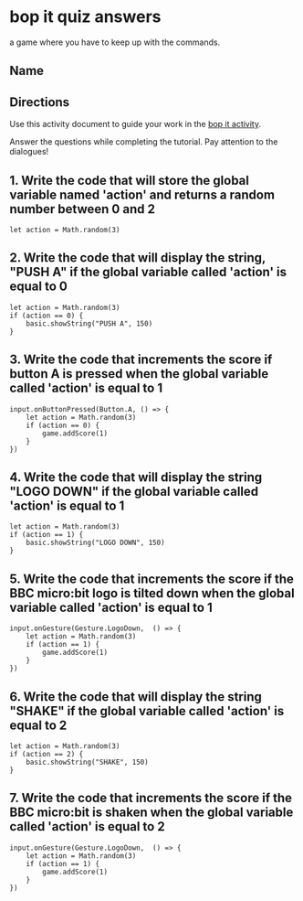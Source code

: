 # bop it quiz answers

a game where you have to keep up with the commands.

## Name

## Directions

Use this activity document to guide your work in the [bop it activity](/lessons/bop-it/activity).

Answer the questions while completing the tutorial. Pay attention to the dialogues!

## 1. Write the code that will store the global variable named 'action' and returns a random number between 0 and 2

```blocks
let action = Math.random(3)
```

## 2. Write the code that will display the string, "PUSH A" if the global variable called 'action' is equal to 0

```blocks
let action = Math.random(3)
if (action == 0) {
    basic.showString("PUSH A", 150)
}
```

## 3. Write the code that increments the score if button A is pressed when the global variable called 'action' is equal to 1

```blocks
input.onButtonPressed(Button.A, () => {
    let action = Math.random(3)
    if (action == 0) {
        game.addScore(1)
    }
})
```

## 4. Write the code that will display the string "LOGO DOWN" if the global variable called 'action' is equal to 1

```blocks
let action = Math.random(3)
if (action == 1) {
    basic.showString("LOGO DOWN", 150)
}
```

## 5. Write the code that increments the score if the BBC micro:bit logo is tilted down when the global variable called 'action' is equal to 1

```blocks
input.onGesture(Gesture.LogoDown,  () => {
    let action = Math.random(3)
    if (action == 1) {
        game.addScore(1)
    }
})
```

## 6. Write the code that will display the string "SHAKE" if the global variable called 'action' is equal to 2

```blocks
let action = Math.random(3)
if (action == 2) {
    basic.showString("SHAKE", 150)
}
```

## 7. Write the code that increments the score if the BBC micro:bit is shaken when the global variable called 'action' is equal to 2

```blocks
input.onGesture(Gesture.LogoDown,  () => {
    let action = Math.random(3)
    if (action == 1) {
        game.addScore(1)
    }
})
```
